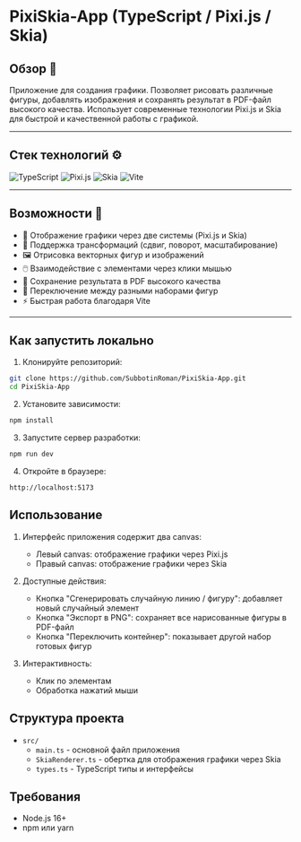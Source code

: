 # PixiSkia-App (TypeScript / Pixi.js / Skia)

## Обзор 🌟

Приложение для создания графики. Позволяет рисовать различные фигуры, добавлять изображения и сохранять результат в PDF-файл высокого качества. Использует современные технологии Pixi.js и Skia для быстрой и качественной работы с графикой.

---

## Стек технологий ⚙️

![TypeScript](https://img.shields.io/badge/typescript-%23007ACC.svg?style=for-the-badge&logo=typescript&logoColor=white)
![Pixi.js](https://img.shields.io/badge/pixi.js-orange.svg?style=for-the-badge)
![Skia](https://img.shields.io/badge/Skia-Canvas-blue.svg?style=for-the-badge)
![Vite](https://img.shields.io/badge/vite-%23646CFF.svg?style=for-the-badge&logo=vite&logoColor=white)

---

## Возможности 🚀

- 🎨 Отображение графики через две системы (Pixi.js и Skia)
- 📐 Поддержка трансформаций (сдвиг, поворот, масштабирование)
- 🖼️ Отрисовка векторных фигур и изображений
- 🖱️ Взаимодействие с элементами через клики мышью
- 📄 Сохранение результата в PDF высокого качества
- 🔄 Переключение между разными наборами фигур
- ⚡ Быстрая работа благодаря Vite

---

## Как запустить локально

1. Клонируйте репозиторий:
```bash
git clone https://github.com/SubbotinRoman/PixiSkia-App.git
cd PixiSkia-App
```

2. Установите зависимости:
```bash
npm install
```

3. Запустите сервер разработки:
```bash
npm run dev
```

4. Откройте в браузере:
```
http://localhost:5173
```

## Использование

1. Интерфейс приложения содержит два canvas:
   - Левый canvas: отображение графики через Pixi.js
   - Правый canvas: отображение графики через Skia

2. Доступные действия:
   - Кнопка "Сгенерировать случайную линию / фигуру": добавляет новый случайный элемент
   - Кнопка "Экспорт в PNG": сохраняет все нарисованные фигуры в PDF-файл
   - Кнопка "Переключить контейнер": показывает другой набор готовых фигур

3. Интерактивность:
   - Клик по элементам
   - Обработка нажатий мыши

## Структура проекта

- `src/`
  - `main.ts` - основной файл приложения
  - `SkiaRenderer.ts` - обертка для отображения графики через Skia
  - `types.ts` - TypeScript типы и интерфейсы

## Требования

- Node.js 16+
- npm или yarn
